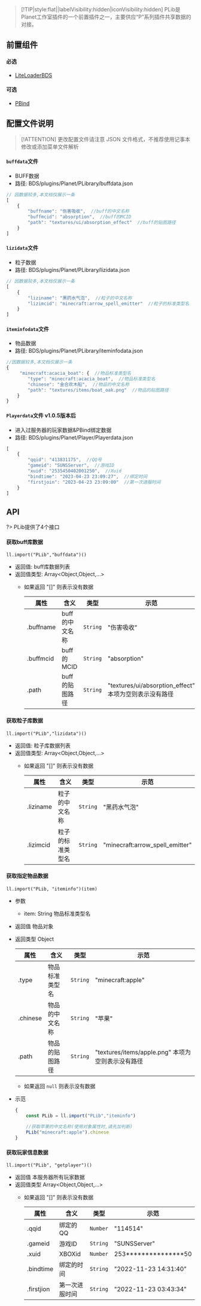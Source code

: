 > [!TIP|style:flat||labelVisibility:hidden|iconVisibility:hidden] PLib是Planet工作室插件的一个前置插件之一，主要供应“P”系列插件共享数据的对接。

## 前置组件
#### 必选
- [LiteLoaderBDS](https://www.minebbs.com/liteloader/)

#### 可选
- [PBind](https://www.minebbs.com/resources/pbind.4211/) 

## 配置文件说明

> [!ATTENTION] 更改配置文件请注意 JSON 文件格式，不推荐使用记事本修改或添加菜单文件解析

#### `buffdata`文件

- BUFF数据
- 路径: BDS/plugins/Planet/PLibrary/buffdata.json
```js
// 因数据较多,本文档仅展示一条
[ 
    {
        "buffname": "伤害吸收",  //buff的中文名称
        "buffmcid": "absorption",  //buff的MCID
        "path": "textures/ui/absorption_effect"  //buff的贴图路径
    }
]
```

#### `lizidata`文件

- 粒子数据
- 路径: BDS/plugins/Planet/PLibrary/lizidata.json
```js
// 因数据较多,本文档仅展示一条
[
    {
        "liziname": "黑药水气泡",  //粒子的中文名称
        "lizimcid": "minecraft:arrow_spell_emitter"  //粒子的标准类型名
    }
]
```

#### `iteminfodata`文件

- 物品数据
- 路径: BDS/plugins/Planet/PLibrary/iteminfodata.json
```js
//因数据较多,本文档仅展示一条
{
     "minecraft:acacia_boat": {  //物品标准类型名
        "type": "minecraft:acacia_boat",  //物品标准类型名
        "chinese": "金合欢木船",  //物品的中文名称
        "path": "textures/items/boat_oak.png"  //物品的贴图路径
    }
}
```

#### `Playerdata`文件 v1.0.5版本后

- 进入过服务器的玩家数据&PBind绑定数据
- 路径: BDS/plugins/Planet/Player/Playerdata.json
```js
[
    {
        "qqid": "413831175",  //QQ号
        "gameid": "SUNSServer",  //游戏ID
        "xuid": "2535450402001250",  //Xuid
        "bindtime": "2023-04-23 23:09:27",  //绑定时间
        "firstjoin": "2023-04-23 23:09:00"  //第一次进服时间
    }
]
```

## API
?> PLib提供了4个接口 

#### 获取buff库数据
`ll.import("PLib","buffdata")()`

- 返回值: buff库数据列表
- 返回值类型: Array<Object,Object,...>
  - 如果返回 "[]" 则表示没有数据
    
    | 属性      | 含义           | 类型     | 示范                           |
    | --------- | -------------- | -------- | ------------------------------ |
    | .buffname | buff的中文名称 | `String` | "伤害吸收"                     |
    | .buffmcid | buff的MCID     | `String` | "absorption"                   |
    | .path     | buff的贴图路径 | `String` | "textures/ui/absorption_effect" 本项为空则表示没有路径|


#### 获取粒子库数据

`ll.import("PLib","lizidata")()`

- 返回值: 粒子库数据列表
- 返回值类型: Array<Object,Object,...>
  - 如果返回 "[]" 则表示没有数据
    
    | 属性      | 含义             | 类型     | 示范                            |
    | --------- | ---------------- | -------- | ------------------------------- |
    | .liziname | 粒子的中文名称   | `String` | "黑药水气泡"                    |
    | .lizimcid | 粒子的标准类型名 | `String` | "minecraft:arrow_spell_emitter" |

#### 获取指定物品数据

`ll.import("PLib, "iteminfo")(item)`

- 参数
  - item: String
    物品标准类型名
- 返回值 物品对象
- 返回类型 Object
    
    | 属性      | 含义           | 类型     | 示范                     |
    | --------- | -------------- | -------- | ------------------------ |
    | .type     | 物品标准类型名 | `String` | "minecraft:apple"        |
    | .chinese  | 物品的中文名称 | `String` | "苹果"                   |
    | .path     | 物品的贴图路径 | `String` | "textures/items/apple.png" 本项为空则表示没有路径|

  - 如果返回 `null` 则表示没有数据

- 示范
   ```js
   {
       const PLib = ll.import("PLib","iteminfo")
       
       //获取苹果的中文名称(使用对象属性时,请先加判断)
       PLib("minecraft:apple").chinese
   }
   ```

#### 获取玩家信息数据

`ll.import("PLib", "getplayer")()`

- 返回值 本服务器所有玩家数据
- 返回值类型 Array<Object,Object,...>
  - 如果返回 "[]" 则表示没有数据

    | 属性       | 含义           | 类型     | 示范                  |
    | ---------- | -------------- | -------- | --------------------- |
    | .qqid      | 绑定的QQ       | `Number` | "114514"              |
    | .gameid    | 游戏ID         | `String` | "SUNSServer"          |
    | .xuid      | XBOXid         | `Number` | 253***************50  |
    | .bindtime  | 绑定的时间     | `String` | "2022-11-23 14:31:40" |
    | .firstjion | 第一次进服时间 | `String` | "2022-11-23 03:43:34" |
